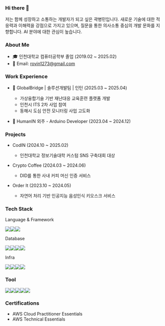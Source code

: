 ### Hi there 👋

저는 함께 성장하고 소통하는 개발자가 되고 싶은 곽병민입니다.
새로운 기술에 대한 적응력과 이해력을 강점으로 가지고 있으며, 질문을 통한 의사소통 중심의 개발 문화를 지향합니다.
AI 분야에 대한 관심이 높습니다.

### About Me

- 🎓 인천대학교 컴퓨터공학부 졸업 (2019.02 ~ 2025.02)
- 📧 Email: rovin1273@gmail.com

### Work Experience
- 🏢 GlobalBridge | 솔루션개발팀 | 인턴 (2025.03 ~ 2025.04)
  - 가상융합기술 기반 재난대응 교육훈련 플랫폼 개발
  - 인천시 ITS 2차 사업 참여
  - 동해시 도심 안전 모니터링 사업 고도화

- 🔧 HumanIN 외주 - Arduino Developer (2023.04 ~ 2024.12)

### Projects
- CodIN (2024.10 ~ 2025.02)
  - 인천대학교 정보기술대학 커스텀 SNS 구축대회 대상

- Crypto Coffee (2024.03 ~ 2024.06)
  - DID를 통한 사내 커피 머신 인증 서비스

- Order It (2023.10 ~ 2024.05)
  - 자연어 처리 기반 인공지능 음성인식 키오스크 서비스

### Tech Stack
Language & Framework
<div style="display:flex; flex-direction:row;">
  <img src="https://img.shields.io/badge/Java-007396?style=for-the-badge&logo=java&logoColor=white">
  <img src="https://img.shields.io/badge/Spring-6DB33F?style=for-the-badge&logo=spring&logoColor=white">
  <img src="https://img.shields.io/badge/SpringBoot-6DB33F?style=for-the-badge&logo=springboot&logoColor=white">
</div>

Database
<div style="display:flex; flex-direction:row;">
  <img src="https://img.shields.io/badge/MariaDB-003545?style=for-the-badge&logo=mariadb&logoColor=white">
  <img src="https://img.shields.io/badge/MySQL-4479A1?style=for-the-badge&logo=mysql&logoColor=white">
  <img src="https://img.shields.io/badge/Redis-DC382D?style=for-the-badge&logo=redis&logoColor=white"> 
  <img src="https://img.shields.io/badge/Oracle-F80000?style=for-the-badge&logo=oracle&logoColor=white">
</div>

Infra
<div style="display:flex; flex-direction:row;">
  <img src="https://img.shields.io/badge/Nginx-009639?style=for-the-badge&logo=nginx&logoColor=white">
  <img src="https://img.shields.io/badge/GitHub_Actions-2088FF?style=for-the-badge&logo=github-actions&logoColor=white">
  <img src="https://img.shields.io/badge/amazonaws-232F3E?style=for-the-badge&logo=amazonaws&logoColor=white">
  <img src="https://img.shields.io/badge/Docker-2496ED?style=for-the-badge&logo=DOCKER&logoColor=white"> 
</div>

### Tool

<div style="display:flex; flex-direction:row;">
  <img src="https://img.shields.io/badge/Slack-4A154B?style=for-the-badge&logo=slack&logoColor=white">
  <img src="https://img.shields.io/badge/Notion-000000?style=for-the-badge&logo=notion&logoColor=white">
  <img src="https://img.shields.io/badge/Jira-0052CC?style=for-the-badge&logo=jira&logoColor=white">
  <img src="https://img.shields.io/badge/DBeaver-382923?style=for-the-badge&logo=dbeaver&logoColor=white">
  <img src="https://img.shields.io/badge/AWS-232F3E?style=for-the-badge&logo=amazonaws&logoColor=white">
</div>

### Certifications
- AWS Cloud Practitioner Essentials
- AWS Technical Essentials
